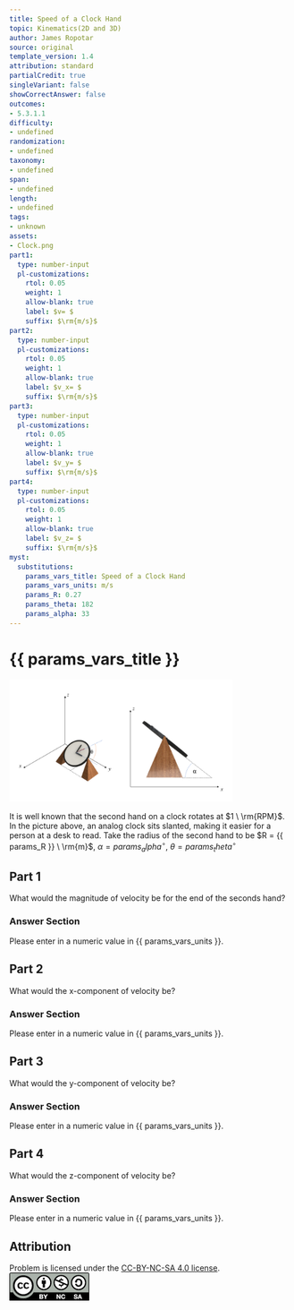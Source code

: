 ```yaml
---
title: Speed of a Clock Hand
topic: Kinematics(2D and 3D)
author: James Ropotar
source: original
template_version: 1.4
attribution: standard
partialCredit: true
singleVariant: false
showCorrectAnswer: false
outcomes:
- 5.3.1.1
difficulty:
- undefined
randomization:
- undefined
taxonomy:
- undefined
span:
- undefined
length:
- undefined
tags:
- unknown
assets:
- Clock.png
part1:
  type: number-input
  pl-customizations:
    rtol: 0.05
    weight: 1
    allow-blank: true
    label: $v= $
    suffix: $\rm{m/s}$
part2:
  type: number-input
  pl-customizations:
    rtol: 0.05
    weight: 1
    allow-blank: true
    label: $v_x= $
    suffix: $\rm{m/s}$
part3:
  type: number-input
  pl-customizations:
    rtol: 0.05
    weight: 1
    allow-blank: true
    label: $v_y= $
    suffix: $\rm{m/s}$
part4:
  type: number-input
  pl-customizations:
    rtol: 0.05
    weight: 1
    allow-blank: true
    label: $v_z= $
    suffix: $\rm{m/s}$
myst:
  substitutions:
    params_vars_title: Speed of a Clock Hand
    params_vars_units: m/s
    params_R: 0.27
    params_theta: 182
    params_alpha: 33
---
```

# {{ params_vars_title }}
<img src="Clock.png" width=400>

It is well known that the second hand on a clock rotates at $1 \ \rm{RPM}$.
In the picture above, an analog clock sits slanted, making it easier for a person at a desk to read.
Take the radius of the second hand to be $R = {{ params_R }} \ \rm{m}$, $\alpha = {{ params_alpha }} ^{\circ}$, $\theta = {{ params_theta }} ^{\circ}$

## Part 1

What would the magnitude of velocity be for the end of the seconds hand?

### Answer Section

Please enter in a numeric value in {{ params_vars_units }}.

## Part 2

What would the x-component of velocity be?

### Answer Section

Please enter in a numeric value in {{ params_vars_units }}.

## Part 3

What would the y-component of velocity be?

### Answer Section

Please enter in a numeric value in {{ params_vars_units }}.

## Part 4

What would the z-component of velocity be?

### Answer Section

Please enter in a numeric value in {{ params_vars_units }}.

## Attribution

Problem is licensed under the [CC-BY-NC-SA 4.0 license](https://creativecommons.org/licenses/by-nc-sa/4.0/).<br> ![The Creative Commons 4.0 license requiring attribution-BY, non-commercial-NC, and share-alike-SA license.](https://raw.githubusercontent.com/firasm/bits/master/by-nc-sa.png)